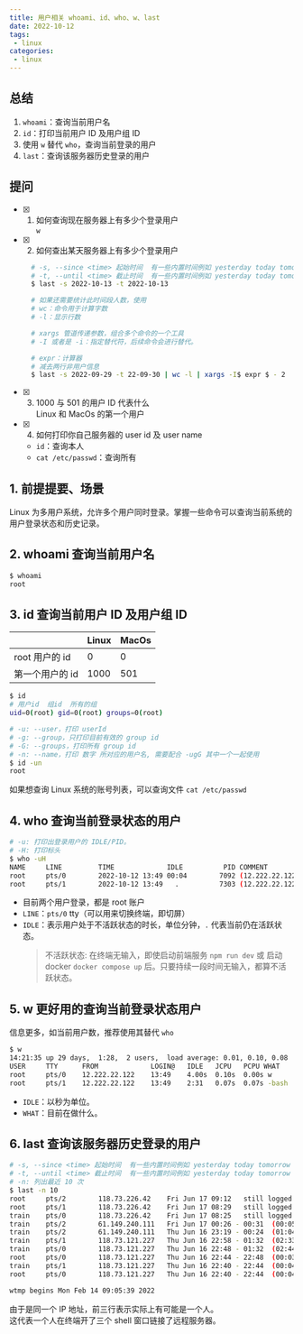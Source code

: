 ```yaml
---
title: 用户相关 whoami、id、who、w、last
date: 2022-10-12
tags:
 - linux
categories: 
 - linux
---
```



## 总结
1. `whoami`：查询当前用户名
2. `id`：打印当前用户 ID 及用户组 ID
3. 使用 `w` 替代 `who`，查询当前登录的用户
4. `last`：查询该服务器历史登录的用户







## 提问
- [x] 1. 如何查询现在服务器上有多少个登录用户      
  `w`
- [x] 2. 如何查出某天服务器上有多少个登录用户 
  ```bash
    # -s, --since <time> 起始时间  有一些内置时间例如 yesterday today tomorrow  now +5min -5days
    # -t, --until <time> 截止时间  有一些内置时间例如 yesterday today tomorrow  now +5min -5days
    $ last -s 2022-10-13 -t 2022-10-13

    # 如果还需要统计此时间段人数，使用 
    # wc：命令用于计算字数
    # -l：显示行数

    # xargs 管道传递参数，组合多个命令的一个工具
    # -I 或者是 -i：指定替代符，后续命令会进行替代。

    # expr：计算器
    # 减去两行非用户信息
    $ last -s 2022-09-29 -t 22-09-30 | wc -l | xargs -I$ expr $ - 2
  ```      
 
- [x] 3. 1000 与 501 的用户 ID 代表什么      
    Linux 和 MacOs 的第一个用户
- [x] 4. 如何打印你自己服务器的 user id 及 user name
    - `id`：查询本人    
    - `cat /etc/passwd`：查询所有
    







## 1. 前提提要、场景
Linux 为多用户系统，允许多个用户同时登录。掌握一些命令可以查询当前系统的用户登录状态和历史记录。





## 2. whoami 查询当前用户名
```bash
$ whoami
root
```




## 3. id 查询当前用户 ID 及用户组 ID

|                 | Linux | MacOs |
| --------------- | ----- | ----- |
| root 用户的 id  | 0     | 0     |
| 第一个用户的 id | 1000  | 501   |

```bash
$ id
# 用户id  组id  所有的组
uid=0(root) gid=0(root) groups=0(root)

# -u: --user，打印 userId
# -g: --group，只打印目前有效的 group id
# -G: --groups，打印所有 group id
# -n: --name，打印 数字 所对应的用户名, 需要配合 -ugG 其中一个一起使用
$ id -un
root
```

如果想查询 Linux 系统的账号列表，可以查询文件 `cat /etc/passwd`




## 4. who 查询当前登录状态的用户
```bash
# -u: 打印出登录用户的 IDLE/PID。
# -H: 打印标头
$ who -uH
NAME     LINE         TIME             IDLE          PID COMMENT
root     pts/0        2022-10-12 13:49 00:04        7092 (12.222.22.122)
root     pts/1        2022-10-12 13:49   .          7303 (12.222.22.122)
```
- 目前两个用户登录，都是 root 账户
- `LINE`：`pts/0`  tty（可以用来切换终端，即切屏）
- `IDLE`：表示用户处于不活跃状态的时长，单位分钟，`.` 代表当前仍在活跃状态。
    > 不活跃状态: 在终端无输入，即使启动前端服务 `npm run dev` 或 启动 docker `docker compose up` 后。只要持续一段时间无输入，都算不活跃状态。




## 5. w 更好用的查询当前登录状态用户
信息更多，如当前用户数，推荐使用其替代 `who`
```bash
$ w
14:21:35 up 29 days,  1:28,  2 users,  load average: 0.01, 0.10, 0.08
USER     TTY      FROM             LOGIN@   IDLE   JCPU   PCPU WHAT
root     pts/0    12.222.22.122    13:49    4.00s  0.10s  0.00s w
root     pts/1    12.222.22.122    13:49    2:31   0.07s  0.07s -bash
```
- `IDLE`：以秒为单位。
- `WHAT`：目前在做什么。


## 6. last 查询该服务器历史登录的用户
```bash
# -s, --since <time> 起始时间  有一些内置时间例如 yesterday today tomorrow  now +5min -5days
# -t, --until <time> 截止时间  有一些内置时间例如 yesterday today tomorrow  now +5min -5days
# -n: 列出最近 10 次
$ last -n 10
root     pts/2        118.73.226.42    Fri Jun 17 09:12   still logged in
root     pts/1        118.73.226.42    Fri Jun 17 08:29   still logged in
train    pts/0        118.73.226.42    Fri Jun 17 08:25   still logged in
train    pts/2        61.149.240.111   Fri Jun 17 00:26 - 00:31  (00:05)
train    pts/2        61.149.240.111   Thu Jun 16 23:19 - 00:24  (01:04)
train    pts/1        118.73.121.227   Thu Jun 16 22:58 - 01:32  (02:33)
train    pts/0        118.73.121.227   Thu Jun 16 22:48 - 01:32  (02:44)
root     pts/0        118.73.121.227   Thu Jun 16 22:44 - 22:48  (00:03)
train    pts/1        118.73.121.227   Thu Jun 16 22:40 - 22:44  (00:04)
root     pts/0        118.73.121.227   Thu Jun 16 22:40 - 22:44  (00:04)

wtmp begins Mon Feb 14 09:05:39 2022
```     
由于是同一个 IP 地址，前三行表示实际上有可能是一个人。         
这代表一个人在终端开了三个 shell 窗口链接了远程服务器。








